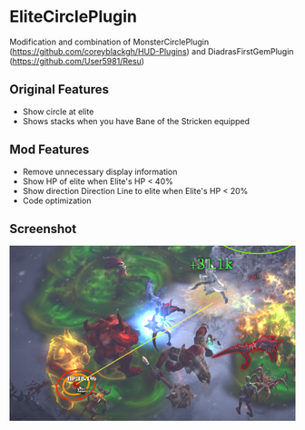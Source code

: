 # EliteCirclePlugin

Modification and combination of MonsterCirclePlugin (https://github.com/coreyblackgh/HUD-Plugins) and DiadrasFirstGemPlugin (https://github.com/User5981/Resu)

Original Features
------------
+ Show circle at elite
+ Shows stacks when you have Bane of the Stricken equipped


Mod Features
------------
+ Remove unnecessary display information
+ Show HP of elite when Elite's HP < 40%
+ Show direction Direction Line to elite when Elite's HP < 20%
+ Code optimization


Screenshot
------------
![](EliteCirclePluginSS.png)


